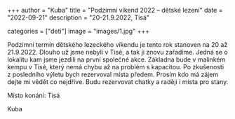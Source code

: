 +++
author = "Kuba"
title = "Podzimní víkend 2022 – dětské lezení"
date = "2022-09-21"
description = "20-21.9.2022, Tisá"

categories = ["deti"]
image = "images/1.jpg"
+++

Podzimní termín dětského lezeckého víkendu je tento rok stanoven na 20 až 21.9.2022. Dlouho už jsme nebyli v Tisé, a tak ji znovu zařadíme. Jedná se o lokalitu kam jsme jezdili na první společné akce. Základna bude v malinkém kempu v Tisé, který nemá chybu až na problém s kapacitou. Po zkušenosti z posledního výletu bych rezervoval místa předem. Prosím kdo má zájem dejte mi vědět co nejdříve. Budu rezervovat chatky a raději i místa pro stany.

Místo konání: Tisá

Kuba
